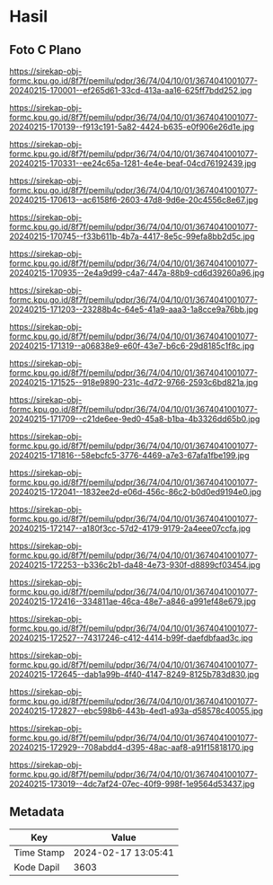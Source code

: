 # Hasil

## Foto C Plano

https://sirekap-obj-formc.kpu.go.id/8f7f/pemilu/pdpr/36/74/04/10/01/3674041001077-20240215-170001--ef265d61-33cd-413a-aa16-625ff7bdd252.jpg

https://sirekap-obj-formc.kpu.go.id/8f7f/pemilu/pdpr/36/74/04/10/01/3674041001077-20240215-170139--f913c191-5a82-4424-b635-e0f906e26d1e.jpg

https://sirekap-obj-formc.kpu.go.id/8f7f/pemilu/pdpr/36/74/04/10/01/3674041001077-20240215-170331--ee24c65a-1281-4e4e-beaf-04cd76192439.jpg

https://sirekap-obj-formc.kpu.go.id/8f7f/pemilu/pdpr/36/74/04/10/01/3674041001077-20240215-170613--ac6158f6-2603-47d8-9d6e-20c4556c8e67.jpg

https://sirekap-obj-formc.kpu.go.id/8f7f/pemilu/pdpr/36/74/04/10/01/3674041001077-20240215-170745--f33b611b-4b7a-4417-8e5c-99efa8bb2d5c.jpg

https://sirekap-obj-formc.kpu.go.id/8f7f/pemilu/pdpr/36/74/04/10/01/3674041001077-20240215-170935--2e4a9d99-c4a7-447a-88b9-cd6d39260a96.jpg

https://sirekap-obj-formc.kpu.go.id/8f7f/pemilu/pdpr/36/74/04/10/01/3674041001077-20240215-171203--23288b4c-64e5-41a9-aaa3-1a8cce9a76bb.jpg

https://sirekap-obj-formc.kpu.go.id/8f7f/pemilu/pdpr/36/74/04/10/01/3674041001077-20240215-171319--a06838e9-e60f-43e7-b6c6-29d8185c1f8c.jpg

https://sirekap-obj-formc.kpu.go.id/8f7f/pemilu/pdpr/36/74/04/10/01/3674041001077-20240215-171525--918e9890-231c-4d72-9766-2593c6bd821a.jpg

https://sirekap-obj-formc.kpu.go.id/8f7f/pemilu/pdpr/36/74/04/10/01/3674041001077-20240215-171709--c21de6ee-9ed0-45a8-b1ba-4b3326dd65b0.jpg

https://sirekap-obj-formc.kpu.go.id/8f7f/pemilu/pdpr/36/74/04/10/01/3674041001077-20240215-171816--58ebcfc5-3776-4469-a7e3-67afa1fbe199.jpg

https://sirekap-obj-formc.kpu.go.id/8f7f/pemilu/pdpr/36/74/04/10/01/3674041001077-20240215-172041--1832ee2d-e06d-456c-86c2-b0d0ed9194e0.jpg

https://sirekap-obj-formc.kpu.go.id/8f7f/pemilu/pdpr/36/74/04/10/01/3674041001077-20240215-172147--a180f3cc-57d2-4179-9179-2a4eee07ccfa.jpg

https://sirekap-obj-formc.kpu.go.id/8f7f/pemilu/pdpr/36/74/04/10/01/3674041001077-20240215-172253--b336c2b1-da48-4e73-930f-d8899cf03454.jpg

https://sirekap-obj-formc.kpu.go.id/8f7f/pemilu/pdpr/36/74/04/10/01/3674041001077-20240215-172416--334811ae-46ca-48e7-a846-a991ef48e679.jpg

https://sirekap-obj-formc.kpu.go.id/8f7f/pemilu/pdpr/36/74/04/10/01/3674041001077-20240215-172527--74317246-c412-4414-b99f-daefdbfaad3c.jpg

https://sirekap-obj-formc.kpu.go.id/8f7f/pemilu/pdpr/36/74/04/10/01/3674041001077-20240215-172645--dab1a99b-4f40-4147-8249-8125b783d830.jpg

https://sirekap-obj-formc.kpu.go.id/8f7f/pemilu/pdpr/36/74/04/10/01/3674041001077-20240215-172827--ebc598b6-443b-4ed1-a93a-d58578c40055.jpg

https://sirekap-obj-formc.kpu.go.id/8f7f/pemilu/pdpr/36/74/04/10/01/3674041001077-20240215-172929--708abdd4-d395-48ac-aaf8-a91f15818170.jpg

https://sirekap-obj-formc.kpu.go.id/8f7f/pemilu/pdpr/36/74/04/10/01/3674041001077-20240215-173019--4dc7af24-07ec-40f9-998f-1e9564d53437.jpg


## Metadata

| Key        | Value               |
| ---------- | ------------------- |
| Time Stamp | 2024-02-17 13:05:41 |
| Kode Dapil | 3603                |



